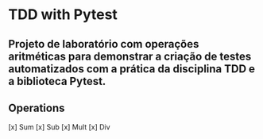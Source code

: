 # TDD with Pytest

## Projeto de laboratório com operações aritméticas para demonstrar a criação de testes automatizados com a prática da disciplina TDD e a biblioteca Pytest.

## Operations
[x] Sum
[x] Sub
[x] Mult
[x] Div
